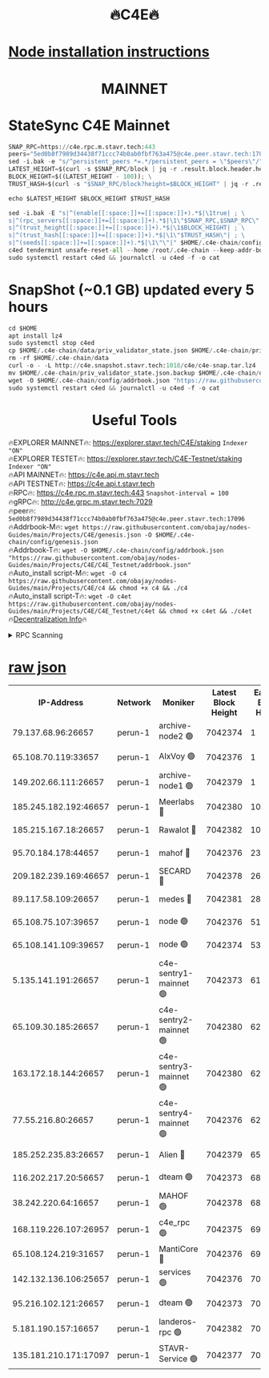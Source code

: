 <h1 align="center"> 🔥C4E🔥</h1>

[Node installation instructions](https://github.com/obajay/nodes-Guides/tree/main/Projects/C4E)
=

<h1 align="center"> MAINNET</h1>

# StateSync C4E Mainnet
```python
SNAP_RPC=https://c4e.rpc.m.stavr.tech:443
peers="5ed0b8f7989d34438f71ccc74b0ab0fbf763a475@c4e.peer.stavr.tech:17096"
sed -i.bak -e "s/^persistent_peers *=.*/persistent_peers = \"$peers\"/" $HOME/.c4e-chain/config/config.toml
LATEST_HEIGHT=$(curl -s $SNAP_RPC/block | jq -r .result.block.header.height); \
BLOCK_HEIGHT=$((LATEST_HEIGHT - 100)); \
TRUST_HASH=$(curl -s "$SNAP_RPC/block?height=$BLOCK_HEIGHT" | jq -r .result.block_id.hash)

echo $LATEST_HEIGHT $BLOCK_HEIGHT $TRUST_HASH

sed -i.bak -E "s|^(enable[[:space:]]+=[[:space:]]+).*$|\1true| ; \
s|^(rpc_servers[[:space:]]+=[[:space:]]+).*$|\1\"$SNAP_RPC,$SNAP_RPC\"| ; \
s|^(trust_height[[:space:]]+=[[:space:]]+).*$|\1$BLOCK_HEIGHT| ; \
s|^(trust_hash[[:space:]]+=[[:space:]]+).*$|\1\"$TRUST_HASH\"| ; \
s|^(seeds[[:space:]]+=[[:space:]]+).*$|\1\"\"|" $HOME/.c4e-chain/config/config.toml
c4ed tendermint unsafe-reset-all --home /root/.c4e-chain --keep-addr-book
sudo systemctl restart c4ed && journalctl -u c4ed -f -o cat
```
# SnapShot (~0.1 GB) updated every 5 hours
```python
cd $HOME
apt install lz4
sudo systemctl stop c4ed
cp $HOME/.c4e-chain/data/priv_validator_state.json $HOME/.c4e-chain/priv_validator_state.json.backup
rm -rf $HOME/.c4e-chain/data
curl -o - -L http://c4e.snapshot.stavr.tech:1018/c4e/c4e-snap.tar.lz4 | lz4 -c -d - | tar -x -C $HOME/.c4e-chain --strip-components 2
mv $HOME/.c4e-chain/priv_validator_state.json.backup $HOME/.c4e-chain/data/priv_validator_state.json
wget -O $HOME/.c4e-chain/config/addrbook.json "https://raw.githubusercontent.com/obajay/nodes-Guides/main/Projects/C4E/addrbook.json"
sudo systemctl restart c4ed && journalctl -u c4ed -f -o cat
```
 <h1 align="center"> Useful Tools</h1>

🔥EXPLORER MAINNET🔥:  https://explorer.stavr.tech/C4E/staking            `Indexer "ON"` \
🔥EXPLORER TESTET🔥:   https://explorer.stavr.tech/C4E-Testnet/staking     `Indexer "ON"` \
🔥API MAINNET🔥:       https://c4e.api.m.stavr.tech \
🔥API TESTNET🔥:       https://c4e.api.t.stavr.tech \
🔥RPC🔥:               https://c4e.rpc.m.stavr.tech:443                  `Snapshot-interval = 100` \
🔥gRPC🔥:              http://c4e.grpc.m.stavr.tech:7029 \
🔥peer🔥:              `5ed0b8f7989d34438f71ccc74b0ab0fbf763a475@c4e.peer.stavr.tech:17096` \
🔥Addrbook-M🔥:    ```wget https://raw.githubusercontent.com/obajay/nodes-Guides/main/Projects/C4E/genesis.json -O $HOME/.c4e-chain/config/genesis.json``` \
🔥Addrbook-T🔥:    ```wget -O $HOME/.c4e-chain/config/addrbook.json "https://raw.githubusercontent.com/obajay/nodes-Guides/main/Projects/C4E/C4E_Testnet/addrbook.json"``` \
🔥Auto_install script-M🔥: ```wget -O c4 https://raw.githubusercontent.com/obajay/nodes-Guides/main/Projects/C4E/c4 && chmod +x c4 && ./c4``` \
🔥Auto_install script-T🔥: ```wget -O c4et https://raw.githubusercontent.com/obajay/nodes-Guides/main/Projects/C4E/C4E_Testnet/c4et && chmod +x c4et && ./c4et``` \
🔥[Decentralization Info](https://github.com/obajay/StateSync-snapshots/tree/main/Projects/C4E/Decentralization)🔥




<details>
<summary>RPC Scanning</summary>

<h2 align="center"> We scan nodes in real time every 4 hours. And we provide the final result of RPC endpoints.
We cannot influence the operation of these nodes in any way. </h2>


```python
If Voting Power is higher than 0 --> then the Node is a validator of the network and may be subject to attack and be a potential threat to the chain.
```
```python
We marked such validators with a red symbol
```

</details>

[raw json](https://rpc-check.c4e.stavr.tech/c4e/rpc-c4e-result.json)
=



<table><tr><th>IP-Address</th><th>Network</th><th>Moniker</th><th>Latest Block Height</th><th>Earliest Block Height</th><th>Catching Up</th><th>Tx Index</th><th>Voting Power</th><th>Scan Time</th></tr><tr><td>79.137.68.96:26657</td><td>perun-1</td><td>archive-node2 🟢</td><td>7042374</td><td>1</td><td>False</td><td>on</td><td>0</td><td>2024-02-05T11:20:33.992623546UTC</td></tr><tr><td>65.108.70.119:33657</td><td>perun-1</td><td>AlxVoy 🟢</td><td>7042376</td><td>1</td><td>False</td><td>on</td><td>0</td><td>2024-02-05T11:20:48.517049373UTC</td></tr><tr><td>149.202.66.111:26657</td><td>perun-1</td><td>archive-node1 🟢</td><td>7042379</td><td>1</td><td>False</td><td>on</td><td>0</td><td>2024-02-05T11:21:04.865775931UTC</td></tr><tr><td>185.245.182.192:46657</td><td>perun-1</td><td>Meerlabs 🔴</td><td>7042380</td><td>1051501</td><td>False</td><td>on</td><td>527310</td><td>2024-02-05T11:21:12.238797861UTC</td></tr><tr><td>185.215.167.18:26657</td><td>perun-1</td><td>Rawalot 🔴</td><td>7042382</td><td>1090501</td><td>False</td><td>on</td><td>701423</td><td>2024-02-05T11:21:24.468415034UTC</td></tr><tr><td>95.70.184.178:44657</td><td>perun-1</td><td>mahof 🔴</td><td>7042376</td><td>2342001</td><td>False</td><td>off</td><td>1865533</td><td>2024-02-05T11:20:47.722955898UTC</td></tr><tr><td>209.182.239.169:46657</td><td>perun-1</td><td>SECARD 🔴</td><td>7042378</td><td>2616101</td><td>False</td><td>off</td><td>1136703</td><td>2024-02-05T11:21:00.084069138UTC</td></tr><tr><td>89.117.58.109:26657</td><td>perun-1</td><td>medes 🔴</td><td>7042381</td><td>2826001</td><td>False</td><td>off</td><td>1484927</td><td>2024-02-05T11:21:19.324218026UTC</td></tr><tr><td>65.108.75.107:39657</td><td>perun-1</td><td>node 🟢</td><td>7042376</td><td>5198801</td><td>False</td><td>on</td><td>0</td><td>2024-02-05T11:20:51.183921370UTC</td></tr><tr><td>65.108.141.109:39657</td><td>perun-1</td><td>node 🟢</td><td>7042374</td><td>5303301</td><td>False</td><td>on</td><td>0</td><td>2024-02-05T11:20:36.428257591UTC</td></tr><tr><td>5.135.141.191:26657</td><td>perun-1</td><td>c4e-sentry1-mainnet 🟢</td><td>7042373</td><td>6198001</td><td>False</td><td>on</td><td>0</td><td>2024-02-05T11:20:32.974013072UTC</td></tr><tr><td>65.109.30.185:26657</td><td>perun-1</td><td>c4e-sentry2-mainnet 🟢</td><td>7042380</td><td>6238301</td><td>False</td><td>on</td><td>0</td><td>2024-02-05T11:21:11.845190639UTC</td></tr><tr><td>163.172.18.144:26657</td><td>perun-1</td><td>c4e-sentry3-mainnet 🟢</td><td>7042380</td><td>6239001</td><td>False</td><td>on</td><td>0</td><td>2024-02-05T11:21:12.904274206UTC</td></tr><tr><td>77.55.216.80:26657</td><td>perun-1</td><td>c4e-sentry4-mainnet 🟢</td><td>7042376</td><td>6241001</td><td>False</td><td>on</td><td>0</td><td>2024-02-05T11:20:48.133362602UTC</td></tr><tr><td>185.252.235.83:26657</td><td>perun-1</td><td>Alien 🔴</td><td>7042379</td><td>6502501</td><td>False</td><td>on</td><td>1136761</td><td>2024-02-05T11:21:05.176510606UTC</td></tr><tr><td>116.202.217.20:56657</td><td>perun-1</td><td>dteam 🟢</td><td>7042373</td><td>6800901</td><td>False</td><td>on</td><td>0</td><td>2024-02-05T11:20:33.240066607UTC</td></tr><tr><td>38.242.220.64:16657</td><td>perun-1</td><td>MAHOF 🟢</td><td>7042378</td><td>6885501</td><td>False</td><td>on</td><td>0</td><td>2024-02-05T11:21:02.481631496UTC</td></tr><tr><td>168.119.226.107:26957</td><td>perun-1</td><td>c4e_rpc 🟢</td><td>7042375</td><td>6942375</td><td>False</td><td>on</td><td>0</td><td>2024-02-05T11:20:40.783933429UTC</td></tr><tr><td>65.108.124.219:31657</td><td>perun-1</td><td>MantiCore 🔴</td><td>7042376</td><td>6942376</td><td>False</td><td>off</td><td>193356</td><td>2024-02-05T11:20:47.269197781UTC</td></tr><tr><td>142.132.136.106:25657</td><td>perun-1</td><td>services 🟢</td><td>7042376</td><td>7012001</td><td>False</td><td>on</td><td>0</td><td>2024-02-05T11:20:50.821278371UTC</td></tr><tr><td>95.216.102.121:26657</td><td>perun-1</td><td>dteam 🟢</td><td>7042373</td><td>7029001</td><td>False</td><td>on</td><td>0</td><td>2024-02-05T11:20:33.654501960UTC</td></tr><tr><td>5.181.190.157:16657</td><td>perun-1</td><td>landeros-rpc 🟢</td><td>7042382</td><td>7037801</td><td>False</td><td>on</td><td>0</td><td>2024-02-05T11:21:24.182758963UTC</td></tr><tr><td>135.181.210.171:17097</td><td>perun-1</td><td>STAVR-Service 🟢</td><td>7042377</td><td>7041001</td><td>False</td><td>on</td><td>0</td><td>2024-02-05T11:20:51.541732210UTC</td></tr></table>
